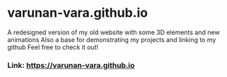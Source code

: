 # varunan-vara.github.io

A redesigned version of my old website with some 3D elements and new animations
Also a base for demonstrating my projects and linking to my github
Feel free to check it out!

### Link: https://varunan-vara.github.io